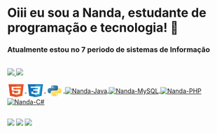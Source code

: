 # Oiii eu sou a Nanda, estudante de programação e tecnologia! 💛

### Atualmente estou no 7 periodo de sistemas de Informação

<div style="display: inline_block"><br>

<div align="">
  <a href="https://github.com/nandinhaaa">
  <img height="180em" src="https://github-readme-stats.vercel.app/api?username=nandinhaaa&show_icons=true&theme=dracula&include_all_commits=true&count_private=true"/>
  <img height="140em" src="https://github-readme-stats.vercel.app/api/top-langs/?username=nandinhaaa&layout=compact&langs_count=7&theme=dracula"/>
</div>
    <br>
  <img align="center" alt="Nanda-HTML" height="30" width="40" src="https://raw.githubusercontent.com/devicons/devicon/master/icons/html5/html5-original.svg">
  <img align="center" alt="Nanda-CSS" height="30" width="40" src="https://raw.githubusercontent.com/devicons/devicon/master/icons/css3/css3-original.svg">
  <img align="center" alt="Nanda-Python" height="30" width="40" src="https://raw.githubusercontent.com/devicons/devicon/master/icons/python/python-original.svg">
  <img align="center" alt="Nanda-Java" height="30" width="40" src="https://cdn.jsdelivr.net/gh/devicons/devicon@latest/icons/java/java-original.svg">
  <img align="center" alt="Nanda-MySQL" height="30" width="40" src="https://cdn.jsdelivr.net/gh/devicons/devicon@latest/icons/mysql/mysql-original.svg">
  <img align="center" alt="Nanda-PHP" height="30" width="40" src="https://cdn.jsdelivr.net/gh/devicons/devicon@latest/icons/php/php-original.svg" >
  <img align="center" alt="Nanda-C#" height="30" width="40" src="https://cdn.jsdelivr.net/gh/devicons/devicon@latest/icons/csharp/csharp-original.svg" >

##
</div>

  
<div> 
  <a href="https://www.youtube.com/@mariafernanda9215/videos" target="_blank"><img src="https://img.shields.io/badge/YouTube-FF0000?style=for-the-badge&logo=youtube&logoColor=white" target="_blank"></a>
  <a href="https://www.instagram.com/nanda._aa" target="_blank"><img src="https://img.shields.io/badge/-Instagram-%23E4405F?style=for-the-badge&logo=instagram&logoColor=white" target="_blank"></a>
  <a href="https://www.linkedin.com/in/maria-fernanda-gon%C3%A7alves-94092b234" target="_blank"><img src="https://img.shields.io/badge/-LinkedIn-%230077B5?style=for-the-badge&logo=linkedin&logoColor=white" target="_blank"></a> 
  
</div>
